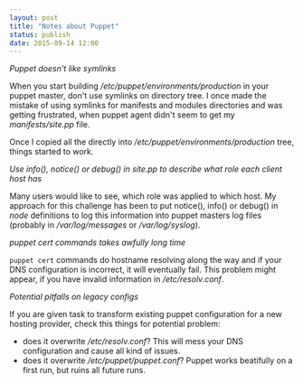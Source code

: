 ```yaml
---
layout: post
title: "Notes about Puppet"
status: publish
date: 2015-09-14 12:00
---
```

*Puppet doesn't like symlinks*

When you start building _/etc/puppet/environments/production_ in your puppet master, don't use symlinks on directory tree. I once made the mistake of using symlinks for manifests and modules directories and was getting frustrated, when puppet agent didn't seem to get my _manifests/site.pp_ file.

Once I copied all the directly into _/etc/puppet/environments/production_ tree, things started to work.

*Use info(), notice() or debug() in site.pp to describe what role each client host has*

Many users would like to see, which role was applied to which host. My approach for this challenge has been to put notice(), info() or debug() in _node_ definitions to log this information into puppet masters log files (probably in _/var/log/messages_ or _/var/log/syslog_).

*puppet cert commands takes awfully long time*

`puppet cert` commands do hostname resolving along the way and if your DNS configuration is incorrect, it will eventually fail. This problem might appear, if you have invalid information in _/etc/resolv.conf_.

*Potential pitfalls on legacy configs*

If you are given task to transform existing puppet configuration for a new hosting provider, check this things for potential problem:

* does it overwrite _/etc/resolv.conf_?
This will mess your DNS configuration and cause all kind of issues.</li>
* does it overwrite _/etc/puppet/puppet.conf_?
Puppet works beatifully on a first run, but ruins all future runs.
